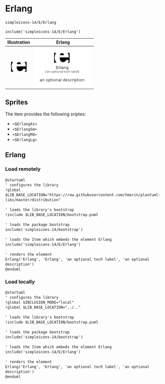 # Erlang


```text
simpleicons-14/E/Erlang
```

```text
include('simpleicons-14/E/Erlang')
```



| Illustration | Erlang |
| :---: | :---: |
| ![illustration for Illustration](../../simpleicons-14/E/Erlang.png) | ![illustration for Erlang](../../simpleicons-14/E/Erlang.Local.png) |



## Sprites
The item provides the following sriptes:

- `<$ErlangXs>`
- `<$ErlangSm>`
- `<$ErlangMd>`
- `<$ErlangLg>`





## Erlang

### Load remotely
```plantuml
@startuml
' configures the library
!global $LIB_BASE_LOCATION="https://raw.githubusercontent.com/tmorin/plantuml-libs/master/distribution"

' loads the library's bootstrap
!include $LIB_BASE_LOCATION/bootstrap.puml

' loads the package bootstrap
include('simpleicons-14/bootstrap')

' loads the Item which embeds the element Erlang
include('simpleicons-14/E/Erlang')

' renders the element
Erlang('Erlang', 'Erlang', 'an optional tech label', 'an optional description')
@enduml
```

### Load locally
```plantuml
@startuml
' configures the library
!global $INCLUSION_MODE="local"
!global $LIB_BASE_LOCATION="../.."

' loads the library's bootstrap
!include $LIB_BASE_LOCATION/bootstrap.puml

' loads the package bootstrap
include('simpleicons-14/bootstrap')

' loads the Item which embeds the element Erlang
include('simpleicons-14/E/Erlang')

' renders the element
Erlang('Erlang', 'Erlang', 'an optional tech label', 'an optional description')
@enduml
```

